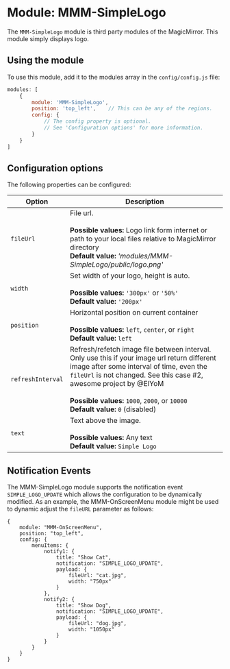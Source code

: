 # Module: MMM-SimpleLogo

The `MMM-SimpleLogo` module is third party modules of the MagicMirror. This module simply displays logo.

## Using the module

To use this module, add it to the modules array in the `config/config.js` file:

```javascript
modules: [
    {
        module: 'MMM-SimpleLogo',
        position: 'top_left',    // This can be any of the regions.
        config: {
            // The config property is optional.
            // See 'Configuration options' for more information.
        }
    }
]
```

## Configuration options

The following properties can be configured:

<table width="100%">
	<!-- why, markdown... -->
	<thead>
		<tr>
			<th>Option</th>
			<th width="100%">Description</th>
		</tr>
	<thead>
	<tbody>
		<tr>
			<td><code>fileUrl</code></td>
			<td>File url.<br>
				<br><b>Possible values:</b> Logo link form internet or path to your local files relative to MagicMirror directory
				<br><b>Default value:</b> <i>'modules/MMM-SimpleLogo/public/logo.png'</i>
			</td>
		</tr>
		<tr>
			<td><code>width</code></td>
			<td>Set width of your logo, height is auto.<br>
				<br><b>Possible values:</b> <code>'300px'</code> or <code>'50%'</code>
				<br><b>Default value:</b> <code>'200px'</code>
			</td>
		</tr>
		<tr>
			<td><code>position</code></td>
			<td>Horizontal position on current container<br>
				<br><b>Possible values:</b> <code>left</code>, <code>center</code>, or <code>right</code>
				<br><b>Default value:</b> <code>left</code>
			</td>
		</tr>
		<tr>
			<td><code>refreshInterval</code></td>
			<td>Refresh/refetch image file between interval. Only use this if your image url return different image after some interval of time, even the <code>fileUrl</code> is not changed. See this case #2, awesome project by @ElYoM <br>
				<br><b>Possible values:</b> <code>1000</code>, <code>2000</code>, or <code>10000</code>
				<br><b>Default value:</b> <code>0</code> (disabled)
			</td>
		</tr>
		<tr>
			<td><code>text</code></td>
			<td>Text above the image.<br>
				<br><b>Possible values:</b> Any text
				<br><b>Default value:</b> <code>Simple Logo</code>
			</td>
		</tr>
	</tbody>
</table>

## Notification Events
The MMM-SimpleLogo module supports the notification event `SIMPLE_LOGO_UPDATE` which allows the configuration to be dynamically modified.  As an example, the MMM-OnScreenMenu module might be used to dynamic adjust the `fileURL` parameter as follows:

    {
        module: "MMM-OnScreenMenu",
        position: "top_left",
        config: {
            menuItems: {
                notify1: {
                    title: "Show Cat",
                    notification: "SIMPLE_LOGO_UPDATE",
                    payload: {
                        fileUrl: "cat.jpg",
                        width: "750px"
                    }
                },
                notify2: {
                    title: "Show Dog",
                    notification: "SIMPLE_LOGO_UPDATE",
                    payload: {
                        fileUrl: "dog.jpg",
                        width: "1050px"
                    }
                }
            }
        }
    }

